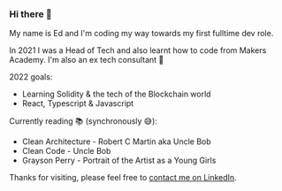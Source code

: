 ### Hi there 👋

My name is Ed and I'm coding my way towards my first fulltime dev role.

In 2021 I was a Head of Tech and also learnt how to code from Makers Academy. I'm also an ex tech consultant 🥸

2022 goals: 
* Learning Solidity & the tech of the Blockchain world
* React, Typescript & Javascript

Currently reading 📚 (synchronously 😅):
* Clean Architecture - Robert C Martin aka Uncle Bob
* Clean Code - Uncle Bob
* Grayson Perry - Portrait of the Artist as a Young Girls 

Thanks for visiting, please feel free to [contact me on LinkedIn](https://www.linkedin.com/in/edeman-george-3aaa1387/).
